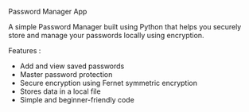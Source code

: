 Password Manager App

A simple Password Manager built using Python that helps you securely store and manage your passwords locally using encryption.


Features :
- Add and view saved passwords
- Master password protection
- Secure encryption using Fernet symmetric encryption
- Stores data in a local file
- Simple and beginner-friendly code
